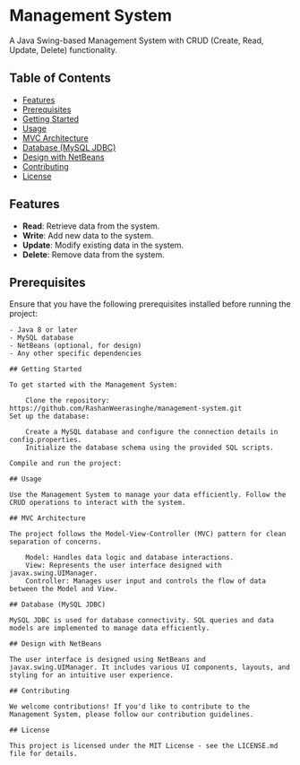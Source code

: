 # Management System

A Java Swing-based Management System with CRUD (Create, Read, Update, Delete) functionality.

## Table of Contents
- [Features](#features)
- [Prerequisites](#prerequisites)
- [Getting Started](#getting-started)
- [Usage](#usage)
- [MVC Architecture](#mvc-architecture)
- [Database (MySQL JDBC)](#database-mysql-jdbc)
- [Design with NetBeans](#design-with-netbeans)
- [Contributing](#contributing)
- [License](#license)

## Features

- **Read**: Retrieve data from the system.
- **Write**: Add new data to the system.
- **Update**: Modify existing data in the system.
- **Delete**: Remove data from the system.

## Prerequisites

Ensure that you have the following prerequisites installed before running the project:

```plaintext
- Java 8 or later
- MySQL database
- NetBeans (optional, for design)
- Any other specific dependencies

## Getting Started

To get started with the Management System:

    Clone the repository: https://github.com/RashanWeerasinghe/management-system.git
Set up the database:

    Create a MySQL database and configure the connection details in config.properties.
    Initialize the database schema using the provided SQL scripts.

Compile and run the project:

## Usage

Use the Management System to manage your data efficiently. Follow the CRUD operations to interact with the system.

## MVC Architecture

The project follows the Model-View-Controller (MVC) pattern for clean separation of concerns.

    Model: Handles data logic and database interactions.
    View: Represents the user interface designed with javax.swing.UIManager.
    Controller: Manages user input and controls the flow of data between the Model and View.

## Database (MySQL JDBC)

MySQL JDBC is used for database connectivity. SQL queries and data models are implemented to manage data efficiently.

## Design with NetBeans

The user interface is designed using NetBeans and javax.swing.UIManager. It includes various UI components, layouts, and styling for an intuitive user experience.

## Contributing

We welcome contributions! If you'd like to contribute to the Management System, please follow our contribution guidelines.

## License

This project is licensed under the MIT License - see the LICENSE.md file for details.
